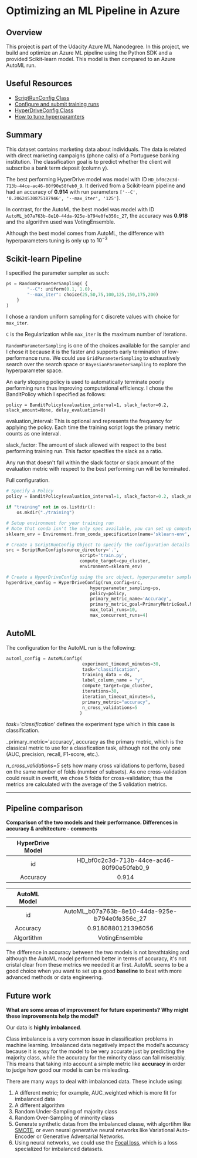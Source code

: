 # Optimizing an ML Pipeline in Azure

## Overview
This project is part of the Udacity Azure ML Nanodegree.
In this project, we build and optimize an Azure ML pipeline using the Python SDK and a provided Scikit-learn model.
This model is then compared to an Azure AutoML run.

## Useful Resources
- [ScriptRunConfig Class](https://docs.microsoft.com/en-us/python/api/azureml-core/azureml.core.scriptrunconfig?view=azure-ml-py)
- [Configure and submit training runs](https://docs.microsoft.com/en-us/azure/machine-learning/how-to-set-up-training-targets)
- [HyperDriveConfig Class](https://docs.microsoft.com/en-us/python/api/azureml-train-core/azureml.train.hyperdrive.hyperdriveconfig?view=azure-ml-py)
- [How to tune hyperparamters](https://docs.microsoft.com/en-us/azure/machine-learning/how-to-tune-hyperparameters)


## Summary
This dataset contains marketing data about individuals. The data is related with direct marketing campaigns (phone calls) of a Portuguese banking institution. The classification goal is to predict whether the client will subscribe a bank term deposit (column y).

The best performing HyperDrive model was model with ID `HD_bf0c2c3d-713b-44ce-ac46-80f90e50feb0_9`. It derived from a Scikit-learn pipeline and had an accuracy of **0.914** with run parameters `['--C', '0.20624530875187946', '--max_iter', '125']`.

In contrast, for the AutoML the best model was model with ID `AutoML_b07a763b-8e10-44da-925e-b794e0fe356c_27`, the accuracy was **0.918** and the algorithm used was VotingEnsemble.

Although the best model comes from AutoML, the difference with hyperparameters tuning is only up to $10^{-3}$

## Scikit-learn Pipeline
I specified the parameter sampler as such:

```python
ps = RandomParameterSampling( {
        "--C": uniform(0.1, 1.0),
        "--max_iter": choice(25,50,75,100,125,150,175,200)
    }
)
```

I chose a random uniform sampling for `C` discrete values with choice for `max_iter`.

`C` is the Regularization while `max_iter` is the maximum number of iterations.

`RandomParameterSampling` is one of the choices available for the sampler and I chose it because it is the faster and supports early termination of low-performance runs. We could use `GridParameterSampling` to exhaustively search over the search space or `BayesianParameterSampling` to explore the hyperparameter space.

An early stopping policy is used to automatically terminate poorly performing runs thus improving computational efficiency. I chose the BanditPolicy which I specified as follows:

`policy = BanditPolicy(evaluation_interval=1, slack_factor=0.2, slack_amount=None, delay_evaluation=0)`

evaluation_interval: This is optional and represents the frequency for applying the policy. Each time the training script logs the primary metric counts as one interval.

slack_factor: The amount of slack allowed with respect to the best performing training run. This factor specifies the slack as a ratio.

Any run that doesn't fall within the slack factor or slack amount of the evaluation metric with respect to the best performing run will be terminated.

Full configuration.


```python
# Specify a Policy
policy = BanditPolicy(evaluation_interval=1, slack_factor=0.2, slack_amount=None, delay_evaluation=0)

if "training" not in os.listdir():
    os.mkdir("./training")

# Setup environment for your training run
# Note that conda isn't the only spec available, you can set up compute env with pip or a dockerfile.
sklearn_env = Environment.from_conda_specification(name='sklearn-env', file_path='conda_dependencies.yml')

# Create a ScriptRunConfig Object to specify the configuration details of your training job
src = ScriptRunConfig(source_directory='.',
                            script='train.py',
                            compute_target=cpu_cluster,
                            environment=sklearn_env)

# Create a HyperDriveConfig using the src object, hyperparameter sampler, and policy.
hyperdrive_config = HyperDriveConfig(run_config=src,
                                hyperparameter_sampling=ps,
                                policy=policy,
                                primary_metric_name='Accuracy',
                                primary_metric_goal=PrimaryMetricGoal.MAXIMIZE,
                                max_total_runs=10,
                                max_concurrent_runs=4)
```

## AutoML

The configuration for the AutoML run is the following:

```python
automl_config = AutoMLConfig(
                             experiment_timeout_minutes=30,
                             task="classification",
                             training_data = ds,
                             label_column_name = "y",
                             compute_target=cpu_cluster,
                             iterations=30,
                             iteration_timeout_minutes=5,
                             primary_metric="accuracy",
                             n_cross_validations=5
                            )
```

_task='classification'_ defines the experiment type which in this case is classification.

_primary_metric='accuracy', accuracy as the primary metric, which is the classical metric to use for a classfication task, although not the only one (AUC, precision, recall, F1-score, etc.).


_n_cross_validations=5_ sets how many cross validations to perform, based on the same number of folds (number of subsets). As one cross-validation could result in overfit, we chose 5 folds for cross-validation; thus the metrics are calculated with the average of the 5 validation metrics.

***
## Pipeline comparison
**Comparison of the two models and their performance. Differences in accuracy & architecture - comments**


| HyperDrive Model |                                           |
| :--------------: | :---------------------------------------: |
|        id        | HD_bf0c2c3d-713b-44ce-ac46-80f90e50feb0_9 |
|     Accuracy     |                   0.914                   |


| AutoML Model |                                                |
| :----------: | :--------------------------------------------: |
|      id      | AutoML_b07a763b-8e10-44da-925e-b794e0fe356c_27 |
|   Accuracy   |               0.9180880121396056               |
|  Algortithm  |                 VotingEnsemble                 |


The difference in accuracy between the two models is not breathtaking and although the AutoML model performed better in terms of accuracy, it's not cristal clear from these metrics we needed it ar first. AutoML seems to be a good choice when you want to set up a good **baseline** to beat with more advanced methods or data engineering.

## Future work
**What are some areas of improvement for future experiments? Why might these improvements help the model?**


Our data is **highly imbalanced**.

Class imbalance is a very common issue in classification problems in machine learning. Imbalanced data negatively impact the model's accuracy because it is easy for the model to be very accurate just by predicting the majority class, while the accuracy for the minority class can fail miserably. This means that taking into account a simple metric like **accuracy** in order to judge how good our model is can be misleading.

There are many ways to deal with imbalanced data. These include using:
1. A different metric; for example, AUC_weighted which is more fit for imbalanced data
2. A different algorithm
3. Random Under-Sampling of majority class
4. Random Over-Sampling of minority class
5. Generate synthetic datas from the imbalanced classe, with algortihm like [SMOTE](https://imbalanced-learn.org/stable/references/generated/imblearn.over_sampling.SMOTE.html), or even neural generative neural networks like Variational Auto-Encoder or Generative Adversarial Networks.
6. Using neural networks, we could use the [Focal loss](https://arxiv.org/abs/1708.02002), which is a loss specialized for imbalanced datasets.

